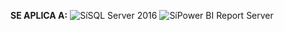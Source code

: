 **SE APLICA A:** ![Sí](media/yes-icon.png)SQL Server 2016 ![Sí](media/yes-icon.png)Power BI Report Server